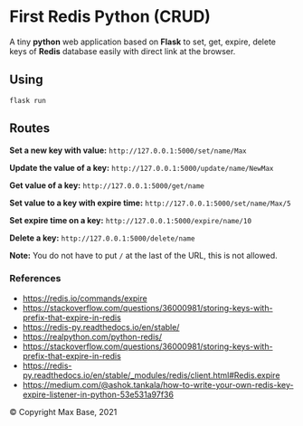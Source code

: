 # First Redis Python (CRUD)

A tiny **python** web application based on **Flask** to set, get, expire, delete keys of **Redis** database easily with direct link at the browser.

## Using

```
flask run
```

## Routes

**Set a new key with value:**
`http://127.0.0.1:5000/set/name/Max`

**Update the value of a key:**
`http://127.0.0.1:5000/update/name/NewMax`

**Get value of a key:**
`http://127.0.0.1:5000/get/name`

**Set value to a key with expire time:**
`http://127.0.0.1:5000/set/name/Max/5`

**Set expire time on a key:**
`http://127.0.0.1:5000/expire/name/10`

**Delete a key:**
`http://127.0.0.1:5000/delete/name`

**Note:** You do not have to put `/` at the last of the URL, this is not allowed.

### References

- https://redis.io/commands/expire
- https://stackoverflow.com/questions/36000981/storing-keys-with-prefix-that-expire-in-redis
- https://redis-py.readthedocs.io/en/stable/
- https://realpython.com/python-redis/
- https://stackoverflow.com/questions/36000981/storing-keys-with-prefix-that-expire-in-redis
- https://redis-py.readthedocs.io/en/stable/_modules/redis/client.html#Redis.expire
- https://medium.com/@ashok.tankala/how-to-write-your-own-redis-key-expire-listener-in-python-53e531a97f36

© Copyright Max Base, 2021

